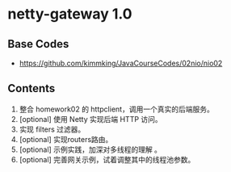 # netty-gateway 1.0

## Base Codes
* https://github.com/kimmking/JavaCourseCodes/02nio/nio02

## Contents
1. 整合 homework02 的 httpclient，调用一个真实的后端服务。  
2. [optional] 使用 Netty 实现后端 HTTP 访问。  
3. 实现 filters 过滤器。 
4. [optional] 实现routers路由。  
5. [optional] 示例实践，加深对多线程的理解 。 
6. [optional] 完善网关示例，试着调整其中的线程池参数。
